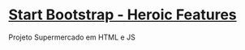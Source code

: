 # [Start Bootstrap - Heroic Features](https://startbootstrap.com/templates/heroic-features/)

Projeto Supermercado em HTML e JS

